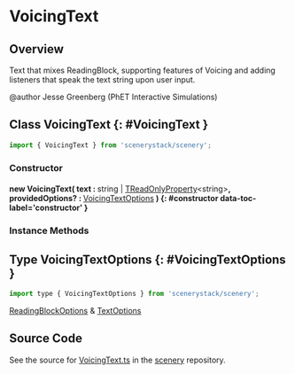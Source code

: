 # VoicingText

## Overview

Text that mixes ReadingBlock, supporting features of Voicing and adding listeners that speak the text string
upon user input.

@author Jesse Greenberg (PhET Interactive Simulations)

## Class VoicingText {: #VoicingText }


```js
import { VoicingText } from 'scenerystack/scenery';
```
### Constructor

#### new VoicingText( text : <span style="font-weight: 400;"><span style="color: hsla(calc(var(--md-hue) + 180deg),80%,40%,1);">string</span> | [TReadOnlyProperty](../axon/TReadOnlyProperty.md)&lt;<span style="color: hsla(calc(var(--md-hue) + 180deg),80%,40%,1);">string</span>&gt;</span>, providedOptions? : <span style="font-weight: 400;">[VoicingTextOptions](../scenery/VoicingText.md#VoicingTextOptions)</span> ) {: #constructor data-toc-label='constructor' }

### Instance Methods





## Type VoicingTextOptions {: #VoicingTextOptions }


```js
import type { VoicingTextOptions } from 'scenerystack/scenery';
```


[ReadingBlockOptions](../scenery/ReadingBlock.md#ReadingBlockOptions) &amp; [TextOptions](../scenery/Text.md#TextOptions)



## Source Code

See the source for [VoicingText.ts](https://github.com/phetsims/scenery/blob/main/js/accessibility/voicing/nodes/VoicingText.ts) in the [scenery](https://github.com/phetsims/scenery) repository.
